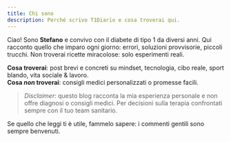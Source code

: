 ```yaml
---
title: Chi sono
description: Perché scrivo T1Diario e cosa troverai qui.
---
```


Ciao! Sono **Stefano** e convivo con il diabete di tipo 1 da diversi anni. Qui racconto quello che imparo ogni giorno: errori, soluzioni provvisorie, piccoli trucchi. Non troverai ricette miracolose: solo esperimenti reali.

**Cosa troverai**: post brevi e concreti su mindset, tecnologia, cibo reale, sport blando, vita sociale & lavoro.  
**Cosa _non_ troverai**: consigli medici personalizzati o promesse facili.

> *Disclaimer*: questo blog racconta la mia esperienza personale e non offre diagnosi o consigli medici. Per decisioni sulla terapia confrontati sempre con il tuo team sanitario.

Se quello che leggi ti è utile, fammelo sapere: i commenti gentili sono sempre benvenuti.
